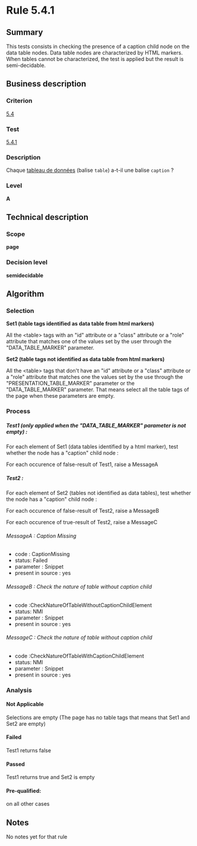 # Rule 5.4.1
## Summary

This tests consists in checking the presence of a caption child node on
the data table nodes. Data table nodes are characterized by HTML
markers. When tables cannot be characterized, the test is applied but
the result is semi-decidable.

## Business description

### Criterion

[5.4](http://references.modernisation.gouv.fr/sites/default/files/RGAA3_RC2-1/referentiel_technique.htm#crit-5-4)

### Test

[5.4.1](http://references.modernisation.gouv.fr/sites/default/files/RGAA3_RC2-1/referentiel_technique.htm#test-5-4-1)

### Description

Chaque <a href="http://references.modernisation.gouv.fr/sites/default/files/RGAA3_RC2-1/glossaire.htm#mTabDonnee">tableau de donn&eacute;es</a> (balise `table`) a-t-il une balise `caption` ?

### Level

**A**

## Technical description

### Scope

**page**

### Decision level

**semidecidable**

## Algorithm

### Selection

**Set1 (table tags identified as data table from html markers)**

All the <table\> tags with an "id" attribute or a "class" attribute or a
"role" attribute that matches one of the values set by the user through
the "DATA\_TABLE\_MARKER" parameter.

**Set2 (table tags not identified as data table from html markers)**

All the <table\> tags that don't have an "id" attribute or a "class"
attribute or a "role" attribute that matches one the values set by the
use through the "PRESENTATION\_TABLE\_MARKER" parameter or the
"DATA\_TABLE\_MARKER" parameter. That means select all the table tags of
the page when these parameters are empty.

### Process

##### Test1 (only applied when the "DATA\_TABLE\_MARKER" parameter is not empty) :

For each element of Set1 (data tables identified by a html marker), test
whether the node has a "caption" child node :

For each occurence of false-result of Test1, raise a MessageA

##### Test2 :

For each element of Set2 (tables not identified as data tables), test
whether the node has a "caption" child node :

For each occurence of false-result of Test2, raise a MessageB

For each occurence of true-result of Test2, raise a MessageC

###### MessageA : Caption Missing

-   code : CaptionMissing
-   status: Failed
-   parameter : Snippet
-   present in source : yes

###### MessageB : Check the nature of table without caption child

-   code :CheckNatureOfTableWithoutCaptionChildElement
-   status: NMI
-   parameter : Snippet
-   present in source : yes

###### MessageC : Check the nature of table without caption child

-   code :CheckNatureOfTableWithCaptionChildElement
-   status: NMI
-   parameter : Snippet
-   present in source : yes

### Analysis

#### Not Applicable

Selections are empty (The page has no table tags that means that Set1
and Set2 are empty)

#### Failed

Test1 returns false

#### Passed

Test1 returns true and Set2 is empty

#### Pre-qualified:

on all other cases

## Notes

No notes yet for that rule
